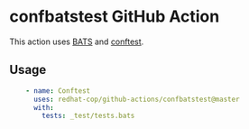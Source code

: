 # confbatstest GitHub Action

This action uses [BATS](https://github.com/bats-core/bats-core) and [conftest](https://github.com/open-policy-agent/conftest).

## Usage

```yaml
    - name: Conftest
      uses: redhat-cop/github-actions/confbatstest@master
      with:
        tests: _test/tests.bats
```